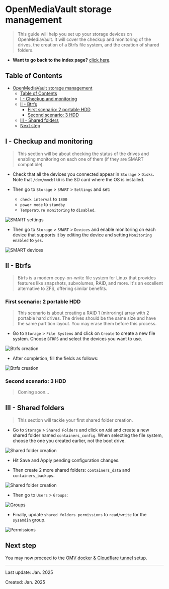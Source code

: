 # OpenMediaVault storage management

> This guide will help you set up your storage devices on OpenMediaVault. It will cover the checkup and monitoring of the drives, the creation of a Btrfs file system, and the creation of shared folders.

- **Want to go back to the index page?** [click here](../index.md).

## Table of Contents

- [OpenMediaVault storage management](#openmediavault-storage-management)
  - [Table of Contents](#table-of-contents)
  - [I - Checkup and monitoring](#i---checkup-and-monitoring)
  - [II - Btrfs](#ii---btrfs)
    - [First scenario: 2 portable HDD](#first-scenario-2-portable-hdd)
    - [Second scenario: 3 HDD](#second-scenario-3-hdd)
  - [III - Shared folders](#iii---shared-folders)
  - [Next step](#next-step)

## I - Checkup and monitoring

> This section will be about checking the status of the drives and enabling monitoring on each one of them (if they are SMART compatible).

- Check that all the devices you connected appear in `Storage` > `Disks`. Note that `/dev/mmcblk0` is the SD card where the OS is installed.

- Then go to `Storage` > `SMART` > `Settings` and set:
  - `check interval` to `1800`
  - `power mode` to `standby`
  - `Temperature monitoring` to `disabled`.

![SMART settings](../assets/img/omv/smart-settings.png)

- Then go to `Storage` > `SMART` > `Devices` and enable monitoring on each device that supports it by editing the device and setting `Monitoring enabled` to `yes`.

![SMART devices](../assets/img/omv/smart-devices.png)

## II - Btrfs

> Btrfs is a modern copy-on-write file system for Linux that provides features like snapshots, subvolumes, RAID, and more. It's an excellent alternative to ZFS, offering similar benefits.

### First scenario: 2 portable HDD

> This scenario is about creating a RAID 1 (mirroring) array with 2 portable hard drives. The drives should be the same size and have the same partition layout. You may erase them before this process.

- Go to `Storage` > `File Systems` and click on `Create` to create a new file system. Choose `BTRFS` and select the devices you want to use.

![Btrfs creation](../assets/img/omv/filesystem-1.png)

- After completion, fill the fields as follows:

![Btrfs creation](../assets/img/omv/filesystem-2.png)

### Second scenario: 3 HDD

> Coming soon...

## III - Shared folders

> This section will tackle your first shared folder creation.

- Go to `Storage` > `Shared Folders` and click on `Add` and create a new shared folder named `containers_config`. When selecting the file system, choose the one you created earlier, not the boot drive.

![Shared folder creation](../assets/img/omv/shared-folder.png)

- Hit Save and Apply pending configuration changes.

- Then create 2 more shared folders: `containers_data` and `containers_backups`.

![Shared folder creation](../assets/img/omv/shared-folder-list.png)

- Then go to `Users` > `Groups`:

![Groups](../assets/img/omv/shared-folders-groups.png)

- Finally, update `shared folders permissions` to `read/write` for the `sysamdin` group.

![Permissions](../assets/img/omv/shared-folders-permissions.png)

## Next step

You may now proceed to the [OMV docker & Cloudflare tunnel](./omv-docker.md) setup.

---

Last update: Jan. 2025

Created: Jan. 2025
